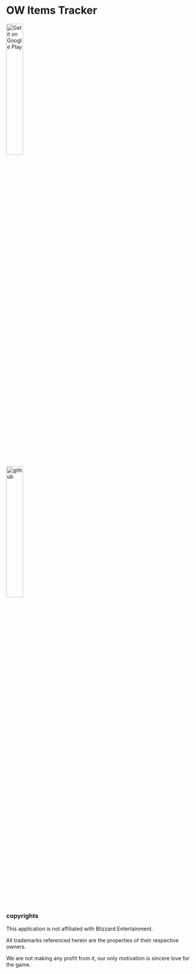 # OW Items Tracker #

<a href='https://play.google.com/store/apps/details?id=tech.davidvolkov.owitemstracker&pcampaignid=MKT-Other-global-all-co-prtnr-py-PartBadge-Mar2515-1'><img alt='Get it on Google Play' src='https://play.google.com/intl/en_us/badges/images/generic/en_badge_web_generic.png' width='30%'/></a>

<a href='https://github.com/skvoll/OWItemsTracker/releases'><img alt='github' src='https://assets-cdn.github.com/images/modules/logos_page/GitHub-Logo.png' width='30%'/></a>

### copyrights ###

This application is not affiliated with Blizzard Entertainment.

All trademarks referenced herein are the properties of their respective owners.

We are not making any profit from it, our only motivation is sincere love for the game.